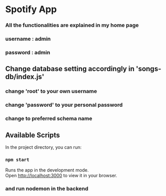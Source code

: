 # Spotify App
### All the functionalities are explained in my home page
### username : admin
### password : admin

## Change database setting accordingly in 'songs-db/index.js'
### change 'root' to your own username
### change 'password' to your personal password
### change to preferred schema name 

## Available Scripts

In the project directory, you can run:

### `npm start`

Runs the app in the development mode.\
Open [http://localhost:3000](http://localhost:3000) to view it in your browser.

### and run nodemon in the backend
